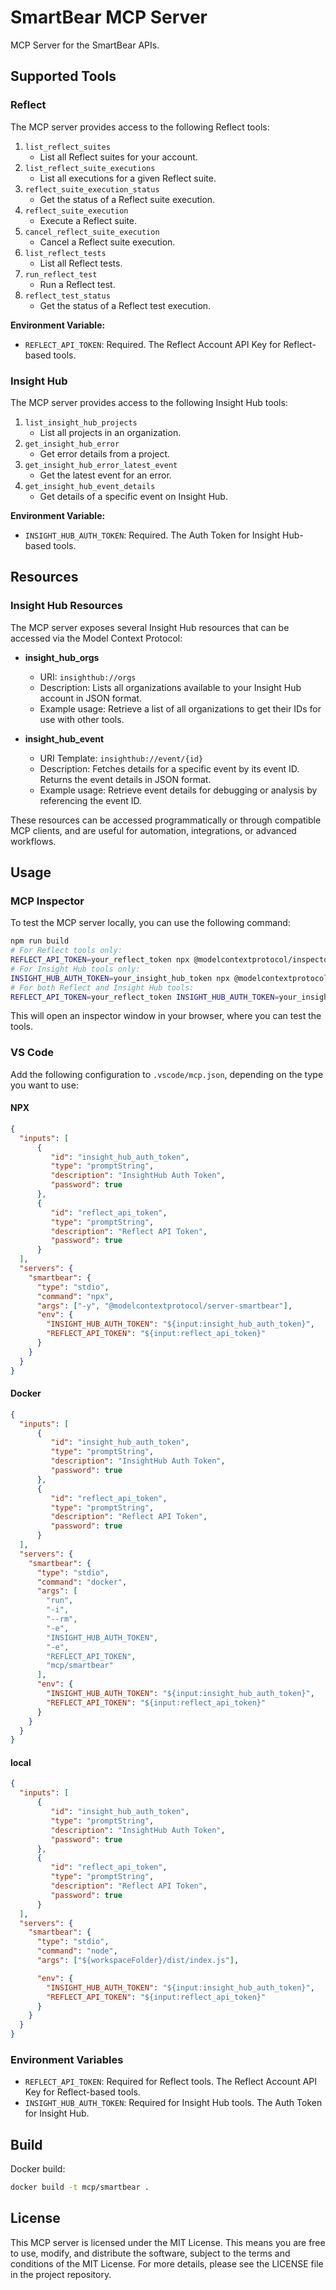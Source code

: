 # SmartBear MCP Server

MCP Server for the SmartBear APIs.

## Supported Tools

### Reflect

The MCP server provides access to the following Reflect tools:

1. `list_reflect_suites`
   - List all Reflect suites for your account.
2. `list_reflect_suite_executions`
   - List all executions for a given Reflect suite.
3. `reflect_suite_execution_status`
   - Get the status of a Reflect suite execution.
4. `reflect_suite_execution`
   - Execute a Reflect suite.
5. `cancel_reflect_suite_execution`
   - Cancel a Reflect suite execution.
6. `list_reflect_tests`
   - List all Reflect tests.
7. `run_reflect_test`
   - Run a Reflect test.
8. `reflect_test_status`
   - Get the status of a Reflect test execution.

**Environment Variable:**
- `REFLECT_API_TOKEN`: Required. The Reflect Account API Key for Reflect-based tools.

### Insight Hub

The MCP server provides access to the following Insight Hub tools:

1. `list_insight_hub_projects`
   - List all projects in an organization.
2. `get_insight_hub_error`
   - Get error details from a project.
3. `get_insight_hub_error_latest_event`
   - Get the latest event for an error.
4. `get_insight_hub_event_details`
   - Get details of a specific event on Insight Hub.

**Environment Variable:**
- `INSIGHT_HUB_AUTH_TOKEN`: Required. The Auth Token for Insight Hub-based tools.

## Resources
### Insight Hub Resources

The MCP server exposes several Insight Hub resources that can be accessed via the Model Context Protocol:

- **insight_hub_orgs**
  - URI: `insighthub://orgs`
  - Description: Lists all organizations available to your Insight Hub account in JSON format.
  - Example usage: Retrieve a list of all organizations to get their IDs for use with other tools.

- **insight_hub_event**
  - URI Template: `insighthub://event/{id}`
  - Description: Fetches details for a specific event by its event ID. Returns the event details in JSON format.
  - Example usage: Retrieve event details for debugging or analysis by referencing the event ID.

These resources can be accessed programmatically or through compatible MCP clients, and are useful for automation, integrations, or advanced workflows.

## Usage

### MCP Inspector
To test the MCP server locally, you can use the following command:

```bash
npm run build
# For Reflect tools only:
REFLECT_API_TOKEN=your_reflect_token npx @modelcontextprotocol/inspector node dist/index.js
# For Insight Hub tools only:
INSIGHT_HUB_AUTH_TOKEN=your_insight_hub_token npx @modelcontextprotocol/inspector node dist/index.js
# For both Reflect and Insight Hub tools:
REFLECT_API_TOKEN=your_reflect_token INSIGHT_HUB_AUTH_TOKEN=your_insight_hub_token npx @modelcontextprotocol/inspector node dist/index.js
```

This will open an inspector window in your browser, where you can test the tools.

### VS Code

Add the following configuration to `.vscode/mcp.json`, depending on the type you want to use:

#### NPX

```json
{
  "inputs": [
      {
         "id": "insight_hub_auth_token",
         "type": "promptString",
         "description": "InsightHub Auth Token",
         "password": true
      },
      {
         "id": "reflect_api_token",
         "type": "promptString",
         "description": "Reflect API Token",
         "password": true
      }
  ],
  "servers": {
    "smartbear": {
      "type": "stdio",
      "command": "npx",
      "args": ["-y", "@modelcontextprotocol/server-smartbear"],
      "env": {
        "INSIGHT_HUB_AUTH_TOKEN": "${input:insight_hub_auth_token}",
        "REFLECT_API_TOKEN": "${input:reflect_api_token}"
      }
    }
  }
}
```

#### Docker

```json
{
  "inputs": [
      {
         "id": "insight_hub_auth_token",
         "type": "promptString",
         "description": "InsightHub Auth Token",
         "password": true
      },
      {
         "id": "reflect_api_token",
         "type": "promptString",
         "description": "Reflect API Token",
         "password": true
      }
  ],
  "servers": {
    "smartbear": {
      "type": "stdio",
      "command": "docker",
      "args": [
        "run",
        "-i",
        "--rm",
        "-e",
        "INSIGHT_HUB_AUTH_TOKEN",
        "-e",
        "REFLECT_API_TOKEN",
        "mcp/smartbear"
      ],
      "env": {
        "INSIGHT_HUB_AUTH_TOKEN": "${input:insight_hub_auth_token}",
        "REFLECT_API_TOKEN": "${input:reflect_api_token}"
      }
    }
  }
}
```

#### local

```json
{
  "inputs": [
      {
         "id": "insight_hub_auth_token",
         "type": "promptString",
         "description": "InsightHub Auth Token",
         "password": true
      },
      {
         "id": "reflect_api_token",
         "type": "promptString",
         "description": "Reflect API Token",
         "password": true
      }
  ],
  "servers": {
    "smartbear": {
      "type": "stdio",
      "command": "node",
      "args": ["${workspaceFolder}/dist/index.js"],

      "env": {
        "INSIGHT_HUB_AUTH_TOKEN": "${input:insight_hub_auth_token}",
        "REFLECT_API_TOKEN": "${input:reflect_api_token}"
      }
    }
  }
}
```

### Environment Variables

- `REFLECT_API_TOKEN`: Required for Reflect tools. The Reflect Account API Key for Reflect-based tools.
- `INSIGHT_HUB_AUTH_TOKEN`: Required for Insight Hub tools. The Auth Token for Insight Hub.

## Build

Docker build:

```bash
docker build -t mcp/smartbear .
```

## License

This MCP server is licensed under the MIT License. This means you are free to use, modify, and distribute the software, subject to the terms and conditions of the MIT License. For more details, please see the LICENSE file in the project repository.
